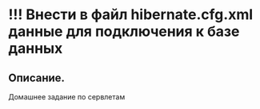 # !!! Внести в файл hibernate.cfg.xml данные для подключения к базе данных

## Описание.

Домашнее задание по сервлетам